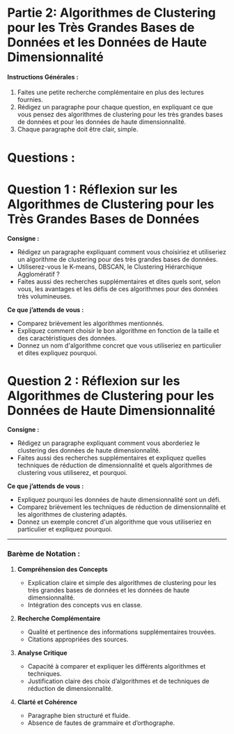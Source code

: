 
# Partie 2: Algorithmes de Clustering pour les Très Grandes Bases de Données et les Données de Haute Dimensionnalité

#### Instructions Générales :
1. Faites une petite recherche complémentaire en plus des lectures fournies.
2. Rédigez un paragraphe pour chaque question, en expliquant ce que vous pensez des algorithmes de clustering pour les très grandes bases de données et pour les données de haute dimensionnalité.
3. Chaque paragraphe doit être clair, simple.


# Questions :

# Question 1 : Réflexion sur les Algorithmes de Clustering pour les Très Grandes Bases de Données

**Consigne :**
- Rédigez un paragraphe expliquant comment vous choisiriez et utiliseriez un algorithme de clustering pour des très grandes bases de données. 
- Utiliserez-vous le K-means, DBSCAN, le Clustering Hiérarchique Agglomératif ?
- Faites aussi des recherches supplémentaires et dites quels sont, selon vous, les avantages et les défis de ces algorithmes pour des données très volumineuses.

**Ce que j’attends de vous :**
- Comparez brièvement les algorithmes mentionnés.
- Expliquez comment choisir le bon algorithme en fonction de la taille et des caractéristiques des données.
- Donnez un nom d'algorithme concret que vous utiliseriez en particulier et dites expliquez pourquoi.

# Question 2 : Réflexion sur les Algorithmes de Clustering pour les Données de Haute Dimensionnalité

**Consigne :**
- Rédigez un paragraphe expliquant comment vous aborderiez le clustering des données de haute dimensionnalité. 
- Faites aussi des recherches supplémentaires et expliquez quelles techniques de réduction de dimensionnalité et quels algorithmes de clustering vous utiliserez, et pourquoi.

**Ce que j’attends de vous :**
- Expliquez pourquoi les données de haute dimensionnalité sont un défi.
- Comparez brièvement les techniques de réduction de dimensionnalité et les algorithmes de clustering adaptés.
- Donnez un exemple concret d'un algorithme que vous utiliseriez en particulier et expliquez pourquoi.

---

### Barème de Notation :
1. **Compréhension des Concepts**
   - Explication claire et simple des algorithmes de clustering pour les très grandes bases de données et les données de haute dimensionnalité.
   - Intégration des concepts vus en classe.

2. **Recherche Complémentaire**
   - Qualité et pertinence des informations supplémentaires trouvées.
   - Citations appropriées des sources.

3. **Analyse Critique**
   - Capacité à comparer et expliquer les différents algorithmes et techniques.
   - Justification claire des choix d’algorithmes et de techniques de réduction de dimensionnalité.

4. **Clarté et Cohérence**
   - Paragraphe bien structuré et fluide.
   - Absence de fautes de grammaire et d’orthographe.
